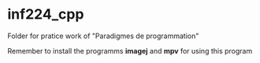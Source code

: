 # inf224_cpp
Folder for pratice work of "Paradigmes de programmation"

Remember to install the programms **imagej** and **mpv** for using this program